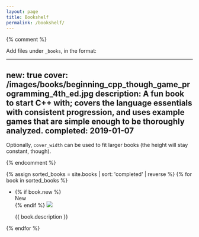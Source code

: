```yaml
---
layout: page
title: Bookshelf
permalink: /bookshelf/
---
```


{% comment %}

Add files under `_books`, in the format:

---
new: true
cover: /images/books/beginning_cpp_though_game_programming_4th_ed.jpg
description: A fun book to start C++ with; covers the language essentials with consistent progression, and uses example games that are simple enough to be thoroughly analyzed.
completed: 2019-01-07
---

Optionally, `cover_width` can be used to fit larger books (the height will stay constant, though).

{% endcomment %}

<link rel="stylesheet" href="/css/bookshelf.css">

{% assign sorted_books = site.books | sort: 'completed' | reverse %}
{% for book in sorted_books %}
<ul class="bookshelf">
  <li class="bookshelf-book">
   {% if book.new %}
    <div class="ribbon-new">
      <div>New</div>
    </div>
   {% endif %}
    <img src="{{ book.cover }}"
    {% if book.cover_width %}
      width="{{ book.cover_width }}"
    {% endif %}
    />
    <div class="bookshelf-caption bottom-to-top">
      <p>{{ book.description }}</p>
    </div>
  </li>
</ul>
{% endfor %}

<div style="clear: left"></div>
